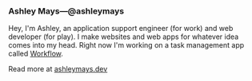### Ashley Mays&mdash;@ashleymays

Hey, I'm Ashley, an application support engineer (for work) and web developer (for play). I make websites and web apps for whatever idea comes into my head. Right now I'm working on a task management app called <a href="https://github.com/ashleymays/workflow">Workflow</a>.

Read more at <a href="https://ashleymays.dev">ashleymays.dev</a>
